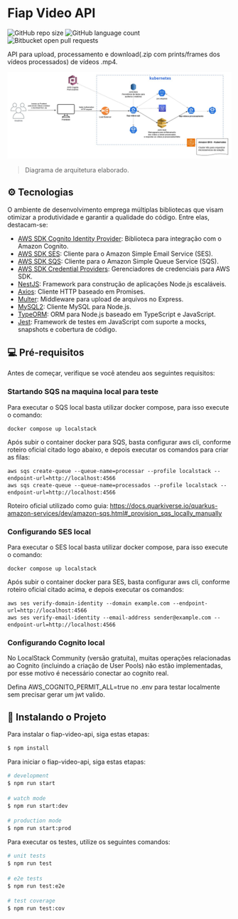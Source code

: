 # Fiap Video API

![GitHub repo size](https://img.shields.io/github/repo-size/Fiap-Video-API/fiap-video-api?style=for-the-badge)
![GitHub language count](https://img.shields.io/github/languages/top/Fiap-Video-API/fiap-video-api?style=for-the-badge)
![Bitbucket open pull requests](https://img.shields.io/bitbucket/pr-raw/Fiap-Video-API/fiap-video-api?style=for-the-badge)

API para upload, processamento e download(.zip com prints/frames dos vídeos processados) de vídeos .mp4.

<img src="docs/arch.jpg" alt="Diagrama de arquitetura">

> Diagrama de arquitetura elaborado.

## ⚙️ Tecnologias
O ambiente de desenvolvimento emprega múltiplas bibliotecas que visam otimizar a produtividade e garantir a qualidade do código. Entre elas, destacam-se:

- [AWS SDK Cognito Identity Provider](https://github.com/aws/aws-sdk-js-v3): Biblioteca para integração com o Amazon Cognito. 
- [AWS SDK SES](https://github.com/aws/aws-sdk-js-v3): Cliente para o Amazon Simple Email Service (SES).
- [AWS SDK SQS](https://github.com/aws/aws-sdk-js-v3): Cliente para o Amazon Simple Queue Service (SQS).
- [AWS SDK Credential Providers](https://github.com/aws/aws-sdk-js-v3): Gerenciadores de credenciais para AWS SDK.
- [NestJS](https://nestjs.com/): Framework para construção de aplicações Node.js escaláveis.
- [Axios](https://axios-http.com/): Cliente HTTP baseado em Promises.
- [Multer](https://github.com/expressjs/multer): Middleware para upload de arquivos no Express.
- [MySQL2](https://github.com/sidorares/node-mysql2): Cliente MySQL para Node.js.
- [TypeORM](https://typeorm.io/): ORM para Node.js baseado em TypeScript e JavaScript.
- [Jest](https://jestjs.io/): Framework de testes em JavaScript com suporte a mocks, snapshots e cobertura de código.

## 💻 Pré-requisitos

Antes de começar, verifique se você atendeu aos seguintes requisitos:

### Startando SQS na maquina local para teste
Para executar o SQS local basta utilizar docker compose, para isso execute o comando:

```
docker compose up localstack
```

Após subir o container docker para SQS, basta configurar aws cli, conforme roteiro oficial citado logo abaixo, e depois executar os comandos para criar as filas:

```
aws sqs create-queue --queue-name=processar --profile localstack --endpoint-url=http://localhost:4566
aws sqs create-queue --queue-name=processados --profile localstack --endpoint-url=http://localhost:4566
```

Roteiro oficial utilizado como guia:
https://docs.quarkiverse.io/quarkus-amazon-services/dev/amazon-sqs.html#_provision_sqs_locally_manually

### Configurando SES local
Para executar o SES local basta utilizar docker compose, para isso execute o comando:

```
docker compose up localstack
```

Após subir o container docker para SES, basta configurar aws cli, conforme roteiro oficial citado acima, e depois executar os comandos:

```
aws ses verify-domain-identity --domain example.com --endpoint-url=http://localhost:4566
aws ses verify-email-identity --email-address sender@example.com --endpoint-url=http://localhost:4566
```

### Configurando Cognito local
No LocalStack Community (versão gratuita), muitas operações relacionadas ao Cognito (incluindo a criação de User Pools) não estão implementadas, por esse motivo é necessário conectar ao cognito real.

Defina AWS_COGNITO_PERMIT_ALL=true no .env para testar localmente sem precisar gerar um jwt valido.

## 🚀 Instalando o Projeto

Para instalar o fiap-video-api, siga estas etapas:

```bash
$ npm install
```

Para iniciar o fiap-video-api, siga estas etapas:

```bash
# development
$ npm run start

# watch mode
$ npm run start:dev

# production mode
$ npm run start:prod
```

Para executar os testes, utilize os seguintes comandos:

```bash
# unit tests
$ npm run test

# e2e tests
$ npm run test:e2e

# test coverage
$ npm run test:cov
```